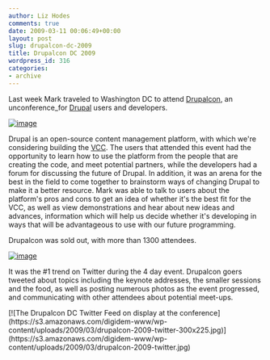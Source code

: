 ```yaml
---
author: Liz Hodes
comments: true
date: 2009-03-11 00:06:49+00:00
layout: post
slug: drupalcon-dc-2009
title: Drupalcon DC 2009
wordpress_id: 316
categories:
- archive
---
```


Last week Mark traveled to Washington DC to attend [Drupalcon](http://dc2009.drupalcon.org/), an unconference_for [Drupal](http://drupal.org/) users and developers.

[![image](https://s3.amazonaws.com/digidem-www/wp-content/uploads/2009/03/drupalcon09-300x199.jpg)](https://s3.amazonaws.com/digidem-www/wp-content/uploads/2009/03/drupalcon09.jpg)

Drupal is an open-source content management platform, with which we're considering building the [VCC](http://www.dtwo.org/programming/). The users that attended this event had the opportunity to learn how to use the platform from the people that are creating the code, and meet potential partners, while the developers had a forum for discussing the future of Drupal. In addition, it was an arena for the best in the field to come together to brainstorm ways of changing Drupal to make it a better resource. Mark was able to talk to users about the platform's pros and cons to get an idea of whether it's the best fit for the VCC, as well as view demonstrations and hear about new ideas and advances, information which will help us decide whether it's developing in ways that will be advantageous to use with our future programming.

Drupalcon was sold out, with more than 1300 attendees.

[![image](https://s3.amazonaws.com/digidem-www/wp-content/uploads/2009/03/drupalcon-crowd-300x199.jpg)](https://s3.amazonaws.com/digidem-www/wp-content/uploads/2009/03/drupalcon-crowd.jpg)

It was the #1 trend on Twitter during the 4 day event. Drupalcon goers tweeted about topics including the keynote addresses, the smaller sessions and the food, as well as posting numerous photos as the event progressed, and communicating with other attendees about potential meet-ups.

<caption id="attachment_321" align="aligncenter" width="300" caption="The Drupalcon search field in Twitter on display at the conference.">[![The Drupalcon DC Twitter Feed on display at the conference](https://s3.amazonaws.com/digidem-www/wp-content/uploads/2009/03/drupalcon-2009-twitter-300x225.jpg)](https://s3.amazonaws.com/digidem-www/wp-content/uploads/2009/03/drupalcon-2009-twitter.jpg)</caption>
